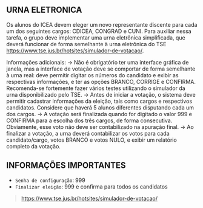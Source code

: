 ## URNA ELETRONICA

Os alunos do ICEA devem eleger um novo representante discente para cada um dos seguintes cargos: CDICEA, CONGRAD e CUNI. Para auxiliar nessa tarefa, o grupo deve implementar uma urna eletrônica simplificada, que deverá funcionar de forma semelhante à urna eletrônica do TSE <https://www.tse.jus.br/hotsites/simulador-de-votacao/>.

Informações adicionais:
-> Não é obrigatório ter uma interface gráfica de janela, mas a interface de votação deve se comportar de forma semelhante à urna real: deve permitir digitar os números do candidato e exibir as respectivas informações, e ter as opções BRANCO, CORRIGE e CONFIRMA. Recomenda-se fortemente fazer vários testes utilizando o simulador da urna disponibilizado pelo TSE.
-> Antes de iniciar a votação, o sistema deve permitir cadastrar informações da eleição, tais como cargos e respectivos candidatos. Considere que haverá 5 alunos diferentes disputando cada um dos cargos.
-> A votação será finalizada quando for digitado o valor 999 e CONFIRMA para a escolha dos três cargos, de forma consecutiva. Obviamente, esse voto não deve ser contabilizado na apuração final. 
-> Ao finalizar a votação, a urna deverá contabilizar os votos para cada candidato/cargo, votos BRANCO e votos NULO, e exibir um relatório completo da votação. 


## INFORMAÇÕES IMPORTANTES

- `Senha de configuração`: 999
- `Finalizar eleição`: 999 e confirma para todos os candidatos

> https://www.tse.jus.br/hotsites/simulador-de-votacao/


